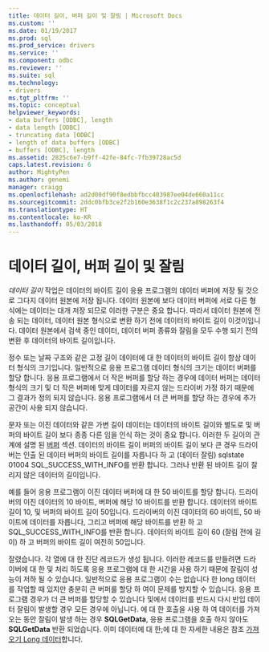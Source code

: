 ```yaml
---
title: 데이터 길이, 버퍼 길이 및 잘림 | Microsoft Docs
ms.custom: ''
ms.date: 01/19/2017
ms.prod: sql
ms.prod_service: drivers
ms.service: ''
ms.component: odbc
ms.reviewer: ''
ms.suite: sql
ms.technology:
- drivers
ms.tgt_pltfrm: ''
ms.topic: conceptual
helpviewer_keywords:
- data buffers [ODBC], length
- data length [ODBC]
- truncating data [ODBC]
- length of data buffers [ODBC]
- buffers [ODBC], length
ms.assetid: 2825c6e7-b9ff-42fe-84fc-7fb39728ac5d
caps.latest.revision: 6
author: MightyPen
ms.author: genemi
manager: craigg
ms.openlocfilehash: ad2d00df90f8edbbfbcc403987ee04de660a11cc
ms.sourcegitcommit: 2ddc0bfb3ce2f2b160e3638f1c2c237a898263f4
ms.translationtype: HT
ms.contentlocale: ko-KR
ms.lasthandoff: 05/03/2018
---
```

# <a name="data-length-buffer-length-and-truncation"></a>데이터 길이, 버퍼 길이 및 잘림
*데이터 길이* 작업은 데이터의 바이트 길이 응용 프로그램의 데이터 버퍼에 저장 될 것으로 그다지 데이터 원본에 저장 됩니다. 데이터 원본에 보다 데이터 버퍼에 서로 다른 형식에는 데이터는 대개 저장 되므로 이러한 구분은 중요 합니다. 따라서 데이터 원본에 전송 되는 데이터, 데이터 원본 형식으로 변환 하기 전에 데이터의 바이트 길이 이것이입니다. 데이터 원본에서 검색 중인 데이터, 데이터 버퍼 종류와 잘림을 모두 수행 되기 전의 변환 후 데이터의 바이트 길이입니다.  
  
 정수 또는 날짜 구조와 같은 고정 길이 데이터에 대 한 데이터의 바이트 길이 항상 데이터 형식의 크기입니다. 일반적으로 응용 프로그램 데이터 형식의 크기는 데이터 버퍼를 할당 합니다. 응용 프로그램에서 더 작은 버퍼를 할당 하는 경우에 데이터 버퍼는 데이터 형식의 크기 및 더 작은 버퍼에 맞게 데이터를 자르지 않는 드라이버 가정 하기 때문에 그 결과가 정의 되지 않습니다. 응용 프로그램에서 더 큰 버퍼를 할당 하는 경우에 추가 공간이 사용 되지 않습니다.  
  
 문자 또는 이진 데이터와 같은 가변 길이 데이터는 데이터의 바이트 길이와 별도로 및 버퍼의 바이트 길이 보다 종종 다른 임을 인식 하는 것이 중요 합니다. 이러한 두 길이의 관계에 설명 된 [버퍼](../../../odbc/reference/develop-app/buffers.md) 섹션. 데이터의 바이트 길이 버퍼의 바이트 길이 보다 큰 경우 드라이버는 인출 된 데이터 버퍼의 바이트 길이를 자릅니다 하 고 (데이터 잘림) sqlstate 01004 SQL_SUCCESS_WITH_INFO를 반환 합니다. 그러나 반환 된 바이트 길이 잘리지 않은 데이터의 길이입니다.  
  
 예를 들어 응용 프로그램이 이진 데이터 버퍼에 대 한 50 바이트를 할당 합니다. 드라이버의 이진 데이터의 10 바이트, 버퍼에 해당 10 바이트를 반환 합니다. 데이터의 바이트 길이 10, 및 버퍼의 바이트 길이 50입니다. 드라이버의 이진 데이터의 60 바이트, 50 바이트에 데이터를 자릅니다, 그리고 버퍼에 해당 바이트를 반환 하 고 SQL_SUCCESS_WITH_INFO를 반환 합니다. 데이터의 바이트 길이 60 (잘림 전에 길이) 하 고 버퍼의 바이트 길이 여전히 50입니다.  
  
 잘렸습니다. 각 열에 대 한 진단 레코드가 생성 됩니다. 이러한 레코드를 만들려면 드라이버에 대 한 및 처리 하도록 응용 프로그램에 대 한 시간을 사용 하기 때문에 잘림이 성능이 저하 될 수 있습니다. 일반적으로 응용 프로그램이 수는 없습니다 한 long 데이터를 작업할 때 있지만 충분히 큰 버퍼를 할당 하 여이 문제를 방지할 수 있습니다. 응용 프로그램 경우가 더 큰 버퍼를 할당할 수 있습니다 및에서 데이터를 반드시 다시 반입 데이터 잘림이 발생할 경우 모든 경우에 아닙니다. 에 대 한 호출을 사용 하 여 데이터를 가져오는 동안 잘림이 발생 하는 경우 **SQLGetData**, 응용 프로그램을 호출 하지 않아도 **SQLGetData** 반환 되었습니다. 이미 데이터에 대 한;에 대 한 자세한 내용은 참조 [가져오기 Long 데이터](../../../odbc/reference/develop-app/getting-long-data.md)합니다.
